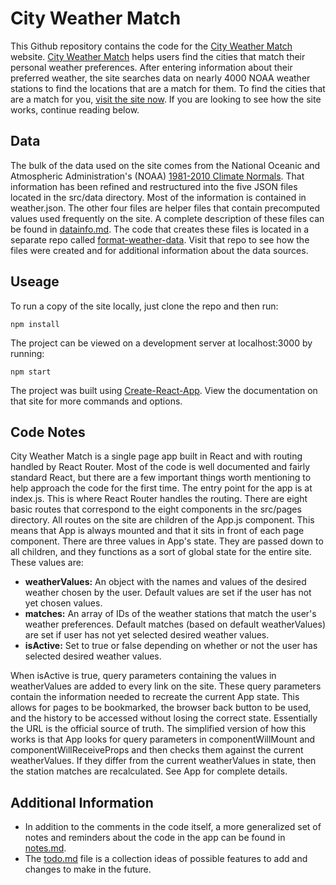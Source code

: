 # City Weather Match

This Github repository contains the code for the [City Weather Match](http://www.cityweathermatch.com) website. [City Weather Match](http://www.cityweathermatch.com) helps users find the cities that match their personal weather preferences. After entering information about their preferred weather, the site searches data on nearly 4000 NOAA weather stations to find the locations that are a match for them. To find the cities that are a match for you, [visit the site now](http://www.cityweathermatch.com). If you are looking to see how the site works, continue reading below.


## Data

The bulk of the data used on the site comes from the National Oceanic and Atmospheric Administration's (NOAA) [1981-2010 Climate Normals](https://www.ncdc.noaa.gov/data-access/land-based-station-data/land-based-datasets/climate-normals/1981-2010-normals-data). That information has been refined and restructured into the five JSON files located in the src/data directory. Most of the information is contained in weather.json. The other four files are helper files that contain precomputed values used frequently on the site. A complete description of these files can be found in [datainfo.md](https://github.com/mjbuckley/city-weather-match/datainfo.md). The code that creates these files is located in a separate repo called [format-weather-data](https://github.com/mjbuckley/format-weather-data). Visit that repo to see how the files were created and for additional information about the data sources.


## Useage

To run a copy of the site locally, just clone the repo and then run:
```
npm install
```
The project can be viewed on a development server at localhost:3000 by running:
```
npm start
```
The project was built using [Create-React-App](https://github.com/facebookincubator/create-react-app). View the documentation on that site for more commands and options.


## Code Notes

City Weather Match is a single page app built in React and with routing handled by React Router. Most of the code is well documented and fairly standard React, but there are a few important things worth mentioning to help approach the code for the first time. The entry point for the app is at index.js. This is where React Router handles the routing. There are eight basic routes that correspond to the eight components in the src/pages directory. All routes on the site are children of the App.js component. This means that App is always mounted and that it sits in front of each page component. There are three values in App's state. They are passed down to all children, and they functions as a sort of global state for the entire site. These values are:

- **weatherValues:** An object with the names and values of the desired weather chosen by the user. Default values are set if the user has not yet chosen values.
- **matches:** An array of IDs of the weather stations that match the user's weather preferences. Default matches (based on default weatherValues) are set if user has not yet selected desired weather values.
- **isActive:** Set to true or false depending on whether or not the user has selected desired weather values.

When isActive is true, query parameters containing the values in weatherValues are added to every link on the site. These query parameters contain the information needed to recreate the current App state. This allows for pages to be bookmarked, the browser back button to be used, and the history to be accessed without losing the correct state. Essentially the URL is the official source of truth. The simplified version of how this works is that App looks for query parameters in componentWillMount and componentWillReceiveProps and then checks them against the current weatherValues. If they differ from the current weatherValues in state, then the station matches are recalculated. See App for complete details.


## Additional Information

- In addition to the comments in the code itself, a more generalized set of notes and reminders about the code in the app can be found in [notes.md](https://github.com/mjbuckley/city-weather-match/notes.md).
- The [todo.md](https://github.com/mjbuckley/city-weather-match/todo.md) file is a collection ideas of possible features to add and changes to make in the future.
